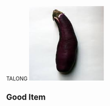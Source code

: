 
<!DOCTYPE html>
<html>

<head>
<title>Talong na mahaba</title>
  
</head>

<body
    <h1>TALONG </h1>
    <img src="Talong.jpeg" width="200" height="200"> 
    <h2> Good Item</h2

   
</body> 

</html>
